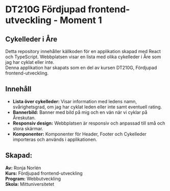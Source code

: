 # DT210G Fördjupad frontend-utveckling - Moment 1

## Cykelleder i Åre
Detta repository innehåller källkoden för en applikation skapad med React och TypeScript. Webbplatsen visar en lista med olika cykelleder i Åre som jag har cyklat eller inte.  
Denna applikation har skapats som en del av kursen DT210G, Fördjupad frontend-utveckling. 

## Innehåll
* **Lista över cykelleder:** Visar information med ledens namn, svårighetsgrad, om jag har cyklat leden eller inte samt eventuell rating.
* **Bannerbild:** Banner med bild på mig och en vän när vi cyklar på Åreskutan.
* **Responsiv design:** Webbplatsen är responsiv och anpassad till små och stora skärmar.
* **Komponenter:** Komponenter för Header, Footer och Cykelleder importeras och används i applikationen. 

## Skapad:
**Av:** Ronja Norlén  
**Kurs:** Fördjupad frontend-utveckling  
**Program:** Webbutveckling  
**Skola:** Mittuniversitetet 